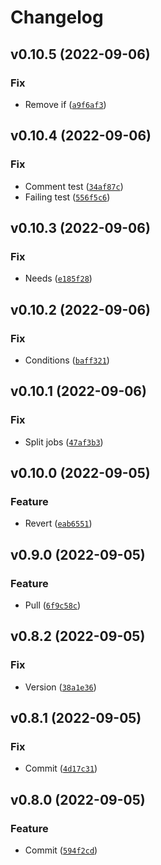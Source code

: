 # Changelog

<!--next-version-placeholder-->

## v0.10.5 (2022-09-06)
### Fix
* Remove if ([`a9f6af3`](https://github.com/matthewtrotter/assetuniverse/commit/a9f6af3e5ea007731ff2d0aef0d290a74c6ea0ff))

## v0.10.4 (2022-09-06)
### Fix
* Comment test ([`34af87c`](https://github.com/matthewtrotter/assetuniverse/commit/34af87c9595108eaba6ea6760e32325507f8293c))
* Failing test ([`556f5c6`](https://github.com/matthewtrotter/assetuniverse/commit/556f5c6112b344aef690e2de77c741bf32cf67d8))

## v0.10.3 (2022-09-06)
### Fix
* Needs ([`e185f28`](https://github.com/matthewtrotter/assetuniverse/commit/e185f2890b2d240bdc6e834a29eedcba73a5cacd))

## v0.10.2 (2022-09-06)
### Fix
* Conditions ([`baff321`](https://github.com/matthewtrotter/assetuniverse/commit/baff3215527490bb8ec44adbe6a5248b3f36565b))

## v0.10.1 (2022-09-06)
### Fix
* Split jobs ([`47af3b3`](https://github.com/matthewtrotter/assetuniverse/commit/47af3b3c0481360e9d68d640a410118de728de45))

## v0.10.0 (2022-09-05)
### Feature
* Revert ([`eab6551`](https://github.com/matthewtrotter/assetuniverse/commit/eab655187b1645970d6bc750b369e3b29f36dedf))

## v0.9.0 (2022-09-05)
### Feature
* Pull ([`6f9c58c`](https://github.com/matthewtrotter/assetuniverse/commit/6f9c58c1414d01a2277b2784f94e1f52d5d5716e))

## v0.8.2 (2022-09-05)
### Fix
* Version ([`38a1e36`](https://github.com/matthewtrotter/assetuniverse/commit/38a1e369a9d7969d3120c8a340230b7aeec3edb4))

## v0.8.1 (2022-09-05)
### Fix
* Commit ([`4d17c31`](https://github.com/matthewtrotter/assetuniverse/commit/4d17c319432acf6785debb637122f8a324349490))

## v0.8.0 (2022-09-05)
### Feature
* Commit ([`594f2cd`](https://github.com/matthewtrotter/assetuniverse/commit/594f2cd45592d9a245f3e0bfadb99b21db214c09))
